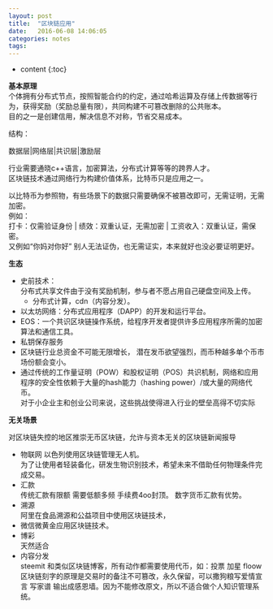 ```yaml
---
layout: post
title:  "区块链应用"
date:   2016-06-08 14:06:05
categories: notes
tags:
---
```


* content
{:toc}


**基本原理**   
个体拥有分布式节点，按照智能合约的约定，通过哈希运算及存储上传数据等行为，获得奖励（奖励总量有限），共同构建不可篡改删除的公共账本。   
目的之一是创建信用，解决信息不对称，节省交易成本。

结构：

数据层|网络层|共识层|激励层   

行业需要通晓c++语言，加密算法，分布式计算等等的跨界人才。     
区块链技术通过网络行为构建价值体系，比特币只是应用之一。  




以比特币为参照物，有些场景下的数据只需要确保不被篡改即可，无需证明，无需加密。  
例如：   
打卡：仅需验证身份 | 绩效：双重认证，无需加密 | 工资收入：双重认证，需保密。  
又例如“你妈对你好” 别人无法证伪，也无需证实，本来就好也没必要证明更好。    


**生态**   
 - 史前技术：  
分布式共享文件由于没有奖励机制，参与者不愿占用自己硬盘空间及上传。  
   - 分布式计算，cdn（内容分发）。   
 - 以太坊网络：分布式应用程序（DAPP）的开发和运行平台。     
 - EOS：一个共识区块链操作系统，给程序开发者提供许多应用程序所需的加密算法和通信工具。  
 - 私钥保存服务   
 - 区块链行业总资金不可能无限增长，
潜在发币欲望强烈，而币种越多单个币市场份额会变小。   
- 通过传统的工作量证明（POW）和股权证明（POS）共识机制，网络和应用程序的安全性依赖于大量的hash能力（hashing power）/或大量的网络代币。  
对于小企业主和创业公司来说，这些挑战使得进入行业的壁垒高得不切实际   


**无关场景**   

对区块链失控的地区推崇无币区块链，允许与资本无关的区块链新闻报导  

- 物联网
以色列使用区块链管理无人机。  
为了让使用者轻装备化，研发生物识别技术，希望未来不借助任何物理条件完成交易。    
- 汇款  
传统汇款有限额 需要低额多频 手续费4oo封顶。 数字货币汇款有优势。
- 溯源  
阿里在食品溯源和公益项目中使用区块链技术，  
- 微信微黄金应用区块链技术。  
- 博彩  
天然适合    
- 内容分发  
steemit 和类似区块链博客，所有动作都需要使用代币，如：投票 加星 floow   
区块链刻字的原理是交易时的备注不可篡改，永久保留，可以撒狗粮写爱情宣言 写家谱  输出成感恩墙。因为不能修改原文，所以不适合做个人知识管理系统。  
